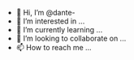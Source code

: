 - 👋 Hi, I’m @dante-
- 👀 I’m interested in ...
- 🌱 I’m currently learning ...
- 💞️ I’m looking to collaborate on ...
- 📫 How to reach me ...

<!---
dante-/dante- is a ✨ special ✨ repository because its `README.md` (this file) appears on your GitHub profile.
You can click the Preview link to take a look at your changes.
--->
